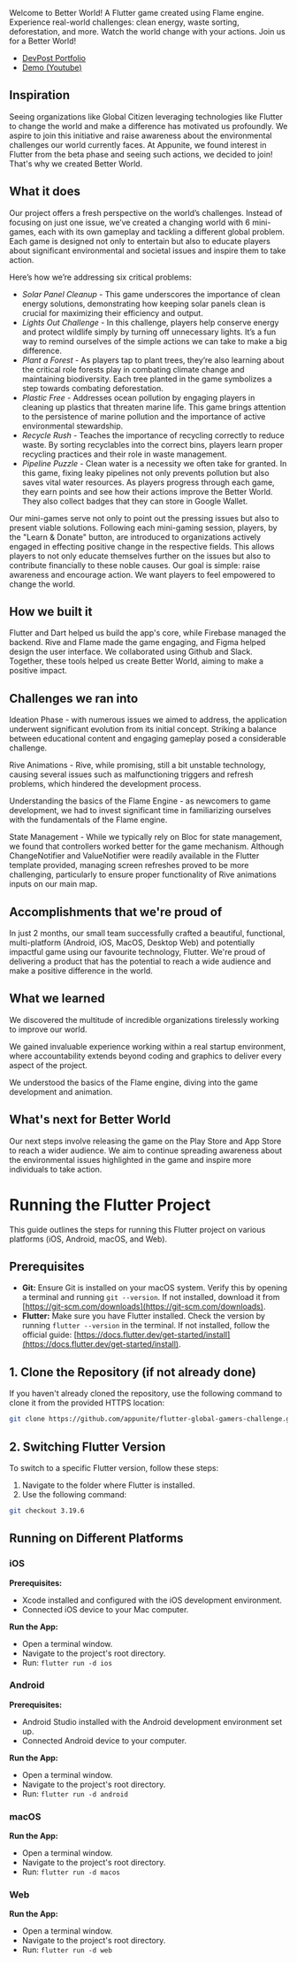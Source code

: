 Welcome to Better World! A Flutter game created using Flame engine. Experience real-world challenges: clean energy, waste sorting, deforestation, and more. Watch the world change with your actions. Join us for a Better World!

- [DevPost Portfolio](https://globalgamers.devpost.com/submissions/466414-better-world)
- [Demo (Youtube)](https://youtu.be/alQBAHjyctM?si=TrreKLuBQmatyZ8z)

## Inspiration
Seeing organizations like Global Citizen leveraging technologies like Flutter to change the world and make a difference has motivated us profoundly. We aspire to join this initiative and raise awareness about the environmental challenges our world currently faces. At Appunite, we found interest in Flutter from the beta phase and seeing such actions, we decided to join! That's why we created Better World.

## What it does
Our project offers a fresh perspective on the world’s challenges. Instead of focusing on just one issue, we’ve created a changing world with 6 mini-games, each with its own gameplay and tackling a different global problem. Each game is designed not only to entertain but also to educate players about significant environmental and societal issues and inspire them to take action.

Here’s how we’re addressing six critical problems:
- *Solar Panel Cleanup* - This game underscores the importance of clean energy solutions, demonstrating how keeping solar panels clean is crucial for maximizing their efficiency and output.
- *Lights Out Challenge* - In this challenge, players help conserve energy and protect wildlife simply by turning off unnecessary lights. It’s a fun way to remind ourselves of the simple actions we can take to make a big difference.
- *Plant a Forest* - As players tap to plant trees, they’re also learning about the critical role forests play in combating climate change and maintaining biodiversity. Each tree planted in the game symbolizes a step towards combating deforestation.
- *Plastic Free* - Addresses ocean pollution by engaging players in cleaning up plastics that threaten marine life. This game brings attention to the persistence of marine pollution and the importance of active environmental stewardship.
- *Recycle Rush* - Teaches the importance of recycling correctly to reduce waste. By sorting recyclables into the correct bins, players learn proper recycling practices and their role in waste management.
- *Pipeline Puzzle* - Clean water is a necessity we often take for granted. In this game, fixing leaky pipelines not only prevents pollution but also saves vital water resources.
As players progress through each game, they earn points and see how their actions improve the Better World. They also collect badges that they can store in Google Wallet.

Our mini-games serve not only to point out the pressing issues but also to present viable solutions. Following each mini-gaming session, players, by the "Learn & Donate" button, are introduced to organizations actively engaged in effecting positive change in the respective fields. This allows players to not only educate themselves further on the issues but also to contribute financially to these noble causes.
Our goal is simple: raise awareness and encourage action. We want players to feel empowered to change the world.


## How we built it
Flutter and Dart helped us build the app's core, while Firebase managed the backend. Rive and Flame made the game engaging, and Figma helped design the user interface. We collaborated using Github and Slack. Together, these tools helped us create Better World, aiming to make a positive impact.

## Challenges we ran into
Ideation Phase - with numerous issues we aimed to address, the application underwent significant evolution from its initial concept. Striking a balance between educational content and engaging gameplay posed a considerable challenge.

Rive Animations - Rive, while promising, still a bit unstable technology, causing several issues such as malfunctioning triggers and refresh problems, which hindered the development process.

Understanding the basics of the Flame Engine - as newcomers to game development, we had to invest significant time in familiarizing ourselves with the fundamentals of the Flame engine.

State Management - While we typically rely on Bloc for state management, we found that controllers worked better for the game mechanism. Although ChangeNotifier and ValueNotifier were readily available in the Flutter template provided, managing screen refreshes proved to be more challenging, particularly to ensure proper functionality of Rive animations inputs on our main map.

## Accomplishments that we're proud of

In just 2 months, our small team successfully crafted a beautiful, functional, multi-platform (Android, iOS, MacOS, Desktop Web) and potentially impactful game using our favourite technology, Flutter. We're proud of delivering a product that has the potential to reach a wide audience and make a positive difference in the world.

## What we learned
We discovered the multitude of incredible organizations tirelessly working to improve our world.

We gained invaluable experience working within a real startup environment, where accountability extends beyond coding and graphics to deliver every aspect of the project.

We understood the basics of the Flame engine, diving into the game development and animation.

## What's next for Better World

Our next steps involve releasing the game on the Play Store and App Store to reach a wider audience. We aim to continue spreading awareness about the environmental issues highlighted in the game and inspire more individuals to take action. 


# Running the Flutter Project

This guide outlines the steps for running this Flutter project on various platforms (iOS, Android, macOS, and Web).

## Prerequisites

- **Git:** Ensure Git is installed on your macOS system. Verify this by opening a terminal and running `git --version`. If not installed, download it from [https://git-scm.com/downloads](https://git-scm.com/downloads).
- **Flutter:** Make sure you have Flutter installed. Check the version by running `flutter --version` in the terminal. If not installed, follow the official guide: [https://docs.flutter.dev/get-started/install](https://docs.flutter.dev/get-started/install).

## 1. Clone the Repository (if not already done)

If you haven't already cloned the repository, use the following command to clone it from the provided HTTPS location:

```sh
git clone https://github.com/appunite/flutter-global-gamers-challenge.git
```

## 2. Switching Flutter Version

To switch to a specific Flutter version, follow these steps:

1. Navigate to the folder where Flutter is installed.
2. Use the following command:

```sh
git checkout 3.19.6
```

## Running on Different Platforms

### iOS

**Prerequisites:**

- Xcode installed and configured with the iOS development environment.
- Connected iOS device to your Mac computer.

**Run the App:**

- Open a terminal window.
- Navigate to the project's root directory.
- Run: `flutter run -d ios`

### Android

**Prerequisites:**

- Android Studio installed with the Android development environment set up.
- Connected Android device to your computer.

**Run the App:**

- Open a terminal window.
- Navigate to the project's root directory.
- Run: `flutter run -d android`

### macOS

**Run the App:**

- Open a terminal window.
- Navigate to the project's root directory.
- Run: `flutter run -d macos`

### Web

**Run the App:**

- Open a terminal window.
- Navigate to the project's root directory.
- Run: `flutter run -d web`
